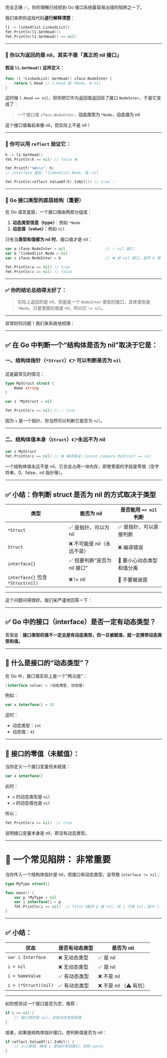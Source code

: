 完全正确 ✅，你的理解已经抓到 Go 接口系统最容易出错的陷阱之一了。

我们来把你这段代码**逐行解释清楚**：

```go
l1 := linkedlist.LinkedList{}
fmt.Println(l1.GetHead())
fmt.Println(l1.GetHead() == nil)
```

---

### 🚩 你以为返回的是 nil，其实不是「真正的 nil 接口」

#### 假设 `l1.GetHead()` 这样定义：

```go
func (l *LinkedList) GetHead() iface.NodeInter {
	return l.Head // l.Head 是 *Node，为 nil
}
```

这时候 `l.Head == nil`，但你把它作为返回值返回给了接口 `NodeInter`，于是它变成了：

> 一个接口值 `iface.NodeInter`，**动态类型为 `*Node`，动态值为 nil**

这个接口值看起来像 nil，但实际上不是 nil！

---

### 🔬 你可以用 `reflect` 验证它：

```go
h := l1.GetHead()
fmt.Println(h == nil) // false ❌

fmt.Printf("%#v\n", h)
// interface 类型：*linkedlist.Node，值：nil

fmt.Println(reflect.ValueOf(h).IsNil()) // true ✅
```

---

### 🧠 Go 接口类型的底层结构（重要）

在 Go 语言底层，一个接口值由两部分组成：

1. **动态类型信息（type）**：例如 `*Node`
2. **动态值（value）**：例如 `nil`

只有当**类型和值都为 nil 时**，接口值才是 nil：

```go
var a iface.NodeInter = nil                  // ✅ nil 接口
var b *linkedlist.Node = nil
var c iface.NodeInter = b                    // ❌ 非 nil 接口，虽然 b 是 nil，但类型是 *Node

fmt.Println(a == nil) // true
fmt.Println(c == nil) // false
```

---

### ✅ 你的结论总结得太好了：

> 实际上返回的是 nil，但是是一个 `NodeInter` 类型的接口，具体类型是 `*Node`，只是里面的值是 nil，所以它 `!= nil`。

---

非常好的问题！我们来系统地梳理：

---

## ✅ 在 Go 中判断一个“结构体是否为 nil”取决于它是：

### 一、**结构体指针**（`*Struct`）👉 可以判断是否为 `nil`

这是最常见的情况：

```go
type MyStruct struct {
	Name string
}

var s *MyStruct = nil

fmt.Println(s == nil) // ✅ true
```

因为 `s` 是一个指针，你当然可以判断它是否为 `nil`。

---

### 二、**结构体值本身**（`Struct`）👉**永远不为 nil**

```go
var s MyStruct
fmt.Println(s == nil) // ❌ 编译错误：cannot compare MyStruct == nil
```

一个结构体值永远不是 nil，它总会占用一块内存，即使里面的字段是零值（空字符串、0、false、nil 指针等）。

---

## ✅ 小结：你判断 struct 是否为 nil 的方式取决于类型

| 类型                              | 能否为 nil                   | 是否能用 `== nil` 判断    |
| --------------------------------- | ---------------------------- | ------------------------- |
| `*Struct`                         | ✅ 是指针，可以为 nil        | ✅ 是指针，可以直接判断   |
| `Struct`                          | ❌ 不可能是 nil（永远不是）  | ❌ 编译错误               |
| `interface{}`                     | ✅ 但要判断“是否为 nil 接口” | 🚩 要小心动态类型和值分离 |
| `interface{}` 包含 `*Struct(nil)` | ❌ != nil                    | 🚩 不要被迷惑             |

---

这个问题问得很好。我们来严谨地回答一下：

---

## ✅ Go 中的接口（interface）是否一定有动态类型？

答案是：**接口类型的值不一定总是有动态类型，但一旦被赋值，就一定携带动态类型和值。**

---

## 🌟 什么是接口的“动态类型”？

在 Go 中，接口值实际上是一个“两元组”：

```go
(interface value) = (动态类型, 动态值)
```

例如：

```go
var x interface{} = 42
```

这时：

- 动态类型：`int`
- 动态值：`42`

---

## 🌱 接口的零值（未赋值）：

当你定义一个接口变量但未赋值：

```go
var x interface{}
```

此时：

- `x` 的动态类型是 `nil`
- `x` 的动态值也是 `nil`

所以：

```go
fmt.Println(x == nil)  // true
```

说明接口变量本身是 nil，即没有动态类型。

---

# 🚨 一个常见陷阱： 非常重要

当你传入一个结构体指针是 nil，但接口有动态类型，会导致 `interface != nil`：

```go
type MyType struct{}

func main() {
	var p *MyType = nil
	var i interface{} = p
	fmt.Println(i == nil)  // false ❗️虽然 p 是 nil，但 i 不是 nil，因为 i 的动态类型是 *MyType
}
```

---

## ✅ 小结：

| 状态                 | 是否有动态类型 | 是否为 nil              |
| -------------------- | -------------- | ----------------------- |
| `var i Interface`    | ❌ 无动态类型  | ✅ 是 nil               |
| `i = nil`            | ❌ 无动态类型  | ✅ 是 nil               |
| `i = SomeValue`      | ✅ 有动态类型  | ❌ 不是 nil             |
| `i = (*Struct)(nil)` | ✅ 有动态类型  | ❌ 不是 nil （⚠️ 有坑） |

---

如你想测试一个接口是否为空，推荐：

```go
if i == nil {
	// 接口真的是 nil，没有动态类型和值
}
```

或者，如果是结构体指针接口，想判断值是否为 nil：

```go
if reflect.ValueOf(i).IsNil() {
	// 小心使用，确保 i 是指针类型接口，否则 panic
}
```

